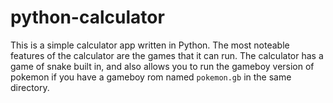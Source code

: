 # python-calculator
This is a simple calculator app written in Python. The most noteable features of the calculator are the games that it can run. The calculator has a game of snake built in, and also allows you to run the gameboy version of pokemon if you have a gameboy rom named `pokemon.gb` in the same directory.
